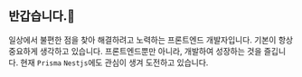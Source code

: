 ## 반갑습니다.👋
일상에서 불편한 점을 찾아 해결하려고 노력하는 프론트엔드 개발자입니다.
기본이 항상 중요하게 생각하고 있습니다.
프론트엔드뿐만 아니라, 개발하여 성장하는 것을 즐깁니다.
현재 `Prisma` `Nestjs`에도 관심이 생겨 도전하고 있습니다.

<!--
**Daewony/Daewony** is a ✨ _special_ ✨ repository because its `README.md` (this file) appears on your GitHub profile.

Here are some ideas to get you started:

- 🔭 I’m currently working on ...
- 🌱 I’m currently learning ...
- 👯 I’m looking to collaborate on ...
- 🤔 I’m looking for help with ...
- 💬 Ask me about ...
- 📫 How to reach me: ...
- 😄 Pronouns: ...
- ⚡ Fun fact: ...
-->
